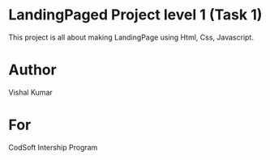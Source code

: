 # LandingPaged Project level 1 (Task 1)
This project is all about making LandingPage using Html, Css, Javascript.

# Author
Vishal Kumar

# For
CodSoft Intership Program